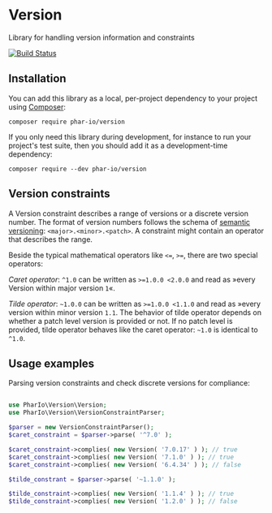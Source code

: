 # Version

Library for handling version information and constraints

[![Build Status](https://travis-ci.org/phar-io/version.svg?branch=master)](https://travis-ci.org/phar-io/version)

## Installation

You can add this library as a local, per-project dependency to your project using [Composer](https://getcomposer.org/):

    composer require phar-io/version

If you only need this library during development, for instance to run your project's test suite, then you should add it as a development-time dependency:

    composer require --dev phar-io/version

## Version constraints

A Version constraint describes a range of versions or a discrete version number. The format of version numbers follows the schema of [semantic versioning](http://semver.org): `<major>.<minor>.<patch>`. A constraint might contain an operator that describes the range.

Beside the typical mathematical operators like `<=`, `>=`, there are two special operators:

*Caret operator*: `^1.0`
can be written as `>=1.0.0 <2.0.0` and read as »every Version within major version `1`«.

*Tilde operator*: `~1.0.0`
can be written as `>=1.0.0 <1.1.0` and read as »every version within minor version `1.1`. The behavior of tilde operator depends on whether a patch level version is provided or not. If no patch level is provided, tilde operator behaves like the caret operator: `~1.0` is identical to `^1.0`.

## Usage examples

Parsing version constraints and check discrete versions for compliance:

```php

use PharIo\Version\Version;
use PharIo\Version\VersionConstraintParser;

$parser = new VersionConstraintParser();
$caret_constraint = $parser->parse( '^7.0' );

$caret_constraint->complies( new Version( '7.0.17' ) ); // true
$caret_constraint->complies( new Version( '7.1.0' ) ); // true
$caret_constraint->complies( new Version( '6.4.34' ) ); // false

$tilde_constrant = $parser->parse( '~1.1.0' );

$tilde_constraint->complies( new Version( '1.1.4' ) ); // true
$tilde_constraint->complies( new Version( '1.2.0' ) ); // false
```